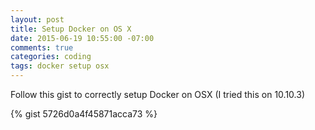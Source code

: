 ```yaml
---
layout: post
title: Setup Docker on OS X
date: 2015-06-19 10:55:00 -07:00
comments: true
categories: coding
tags: docker setup osx
---
```


Follow this gist to correctly setup Docker on OSX (I tried this on 10.10.3)

{% gist 5726d0a4f45871acca73 %}
